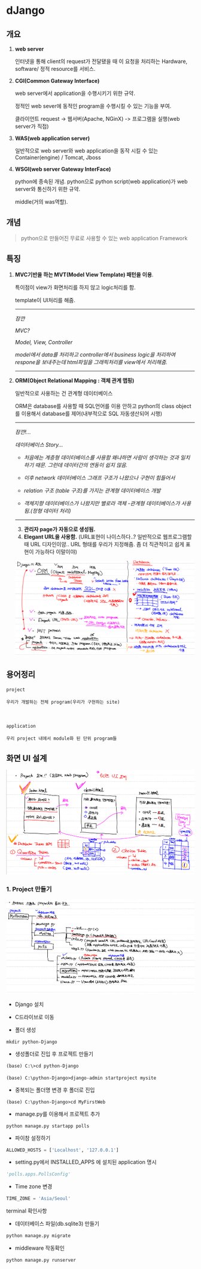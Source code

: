 # dJango



## 개요

1. **web server** 

   인터넷을 통해 client의 request가 전달됐을 때 이 요청을 처리하는 Hardware, software/ 정적 resource를 서비스.

   

2. **CGI(Common Gateway Interface)** 

   web server에서 application을 수행시키기 위한 규약. 

   정적인 web sever에 동적인 program을 수행시킬 수 있는 기능을 부여.

    클라이언트 request -> 웹서버(Apache, NGinX) -> 프로그램을 실행(web server가 직접)

   

3. **WAS(web application server)**  

   일반적으로 web server와 web application을 동작 시킬 수 있는 Container(engine) / Tomcat, Jboss

   

4. **WSGI(web server Gateway InterFace)** 

   python에 종속된 개념. python으로 python script(web application)가 web server와 통신하기 위한 규약. 

   middle(거의 was역할).



## 개념

> python으로 만들어진 무료로 사용할 수 있는 web application Framework



## 특징

1. **MVC기반을 하는 MVT(Model View Template) 패턴을 이용**. 

   특이점이 view가 화면처리를 하지 않고 logic처리를 함.

   template이 UI처리를 해줌.

   ---

   *잠깐*

   *MVC?*

   *Model, View, Controller*

   *model에서 data를 처리하고 controller에서 business logic을 처리하여 respone을 보내주는데 html파일을 그래픽처리를 view에서 처리해줌.*

   ---

2. **ORM(Object Relational Mapping : 객체 관계 맵핑)**

   일반적으로 사용하는 건 관계형 데이터베이스

   ORM은 database를 사용할 때 SQL언어를 이용 안하고 python의 class object를 이용해서 database를 제어(내부적으로 SQL 자동생산되어 시행)

   

   ---

   *잠깐!...*

   *데이터베이스 Story...*

   * *처음에는 계층형 데이터베이스를 사용함 왜냐하면 사람이 생각하는 것과 일치하기 때문. 그런데 데이터간의 연동이 쉽지 않음.*

   * *이후 network 데이터베이스 그래프 구조가 나왔으나 구현이 힘들어서* 

   * *relation 구조 (table 구조)를 가지는 관계형 데이터베이스 개발*

   * *객체지향 데이터베이스가 나왔지만 별로라 객체 -관계형 데이터베이스가 사용됨.(정형 데이터 처리)*

   ---

   3. **관리자 page가 자동으로 생성됨.**
   4. **Elegant URL을 사용함.** (URL표현이 나이스하다..? 일반적으로 웹프로그램할 때 URL 디자인이얌.. URL 형태를 우리가 지정해줌. 좀 더 직관적이고 쉽게 표현이 가능하다 이말이야)

   

   ![image-20210127164940629](md-images/image-20210127164940629.png)

   

   

## 용어정리

```django
project

우리가 개발하는 전체 program(우리가 구현하는 site)



application

우리 project 내에서 module화 된 단위 program들
```





## 화면  UI 설계

![image-20210127170814063](md-images/image-20210127170814063.png)

### 1. Project 만들기

![image-20210127170837923](md-images/image-20210127170837923.png)

* Django 설치

* C드라이브로 이동
* 폴더 생성

```
mkdir python-Django
```

* 생성폴더로 진입 후 프로젝트 만들기

```
(base) C:\>cd python-Django

(base) C:\python-Django>django-admin startproject mysite
```

* 중복되는 폴더명 변경 후 폴더로 진입

```
(base) C:\python-Django>cd MyFirstWeb
```

* manage.py를 이용해서 프로젝트 추가

```
python manage.py startapp polls
```

* 파이참 설정하기

```python
ALLOWED_HOSTS = ['Localhost', '127.0.0.1']
```



* setting.py에서  INSTALLED_APPS 에 설치된 application 명시

```python
'polls.apps.PollsConfig'
```



* Time zone 변경

```python
TIME_ZONE = 'Asia/Seoul'
```



terminal 확인사항

* 데이터베이스 파일(db.sqlite3) 만들기

```python
python manage.py migrate
```



* middleware 작동확인

```python
python manage.py runserver
```



